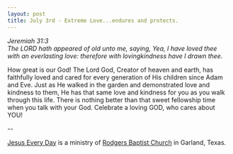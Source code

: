 ```yaml
---
layout: post
title: July 3rd - Extreme Love...endures and protects.
---
```


_Jeremiah 31:3  
The LORD hath appeared of old unto me, saying, Yea, I have loved
thee with an everlasting love: therefore with lovingkindness have I
drawn thee._

How great is our God! The Lord God, Creator of heaven and earth,
has faithfully loved and cared for every generation of His children
since Adam and Eve. Just as He walked in the garden and demonstrated
love and kindness to them, He has that same love and kindness for you
as you walk through this life. There is nothing better than that sweet
fellowship time when you talk with your God. Celebrate a loving GOD,
who cares about YOU!

 --

<a href=http://jesuseveryday.net>Jesus Every Day</a> is a ministry of <a href=http://rodgersbaptist.net>Rodgers Baptist Church</a> in Garland, Texas.
